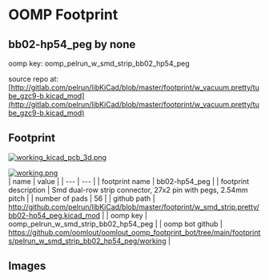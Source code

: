 # OOMP Footprint  
## bb02-hp54_peg  by none  
  
oomp key: oomp_pelrun_w_smd_strip_bb02_hp54_peg  
  
source repo at: [http://gitlab.com/pelrun/libKiCad/blob/master/footprint/w_vacuum.pretty/tube_gzc9-b.kicad_mod](http://gitlab.com/pelrun/libKiCad/blob/master/footprint/w_vacuum.pretty/tube_gzc9-b.kicad_mod)  
## Footprint  
  
[![working_kicad_pcb_3d.png](working_kicad_pcb_3d_600.png)](working_kicad_pcb_3d.png)  
  
[![working.png](working_600.png)](working.png)  
| name | value | 
| --- | --- | 
| footprint name | bb02-hp54_peg | 
| footprint description | Smd dual-row strip connector, 27x2 pin with pegs, 2.54mm pitch | 
| number of pads | 56 | 
| github path | http://github.com/pelrun/libKiCad/blob/master/footprint/w_smd_strip.pretty/bb02-hp54_peg.kicad_mod | 
| oomp key | oomp_pelrun_w_smd_strip_bb02_hp54_peg | 
| oomp bot github | https://github.com/oomlout/oomlout_oomp_footprint_bot/tree/main/footprints/pelrun_w_smd_strip_bb02_hp54_peg/working | 
## Images  
